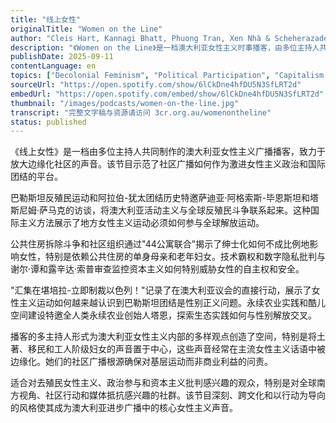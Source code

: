 ```yaml
---
title: "线上女性"
originalTitle: "Women on the Line"
author: "Cleis Hart, Kannagi Bhatt, Phuong Tran, Xen Nhà & Scheherazade Bloul"
description: "《Women on the Line》是一档澳大利亚女性主义时事播客，由多位主持人共同制作，聚焦全球性别正义、殖民批判与社区行动。节目以广播新闻形式呈现，内容涵盖巴勒斯坦反殖民运动、公共住房抗争、技术霸权批判与生态女性主义实践。风格严肃、批判性强，强调边缘社群的声音与跨文化女性经验。Spotify 评分为 5.0（5 条评论），在澳大利亚进步广播网络中具有代表性。"
publishDate: 2025-09-11
contentLanguage: en
topics: ["Decolonial Feminism", "Political Participation", "Capitalism Critique"]
sourceUrl: "https://open.spotify.com/show/6lCkDne4hfDU5N3SfLRT2d"
embedUrl: "https://open.spotify.com/embed/show/6lCkDne4hfDU5N3SfLRT2d"
thumbnail: "/images/podcasts/women-on-the-line.jpg"
transcript: "完整文字稿与资源请访问 3cr.org.au/womenontheline"
status: published
---
```


《线上女性》是一档由多位主持人共同制作的澳大利亚女性主义广播播客，致力于放大边缘化社区的声音。该节目示范了社区广播如何作为激进女性主义政治和国际团结的平台。

巴勒斯坦反殖民运动和阿拉伯-犹太团结历史特邀萨迪亚·阿格索斯-毕恩斯坦和塔斯尼姆·萨马克的访谈，将澳大利亚活动主义与全球反殖民斗争联系起来。这种国际主义方法展示了地方女性主义运动必须如何参与全球解放运动。

公共住房拆除斗争和社区组织通过"44公寓联合"揭示了绅士化如何不成比例地影响女性，特别是依赖公共住房的单身母亲和老年妇女。技术霸权和数字隐私批判与谢尔·谭和露辛达·索普审查监控资本主义如何特别威胁女性的自主权和安全。

"汇集在堪培拉-立即制裁以色列！"记录了在澳大利亚议会的直接行动，展示了女性主义运动如何越来越认识到巴勒斯坦团结是性别正义问题。永续农业实践和酷儿空间建设特邀全人类永续农业创始人塔恩，探索生态实践如何与性别解放交叉。

播客的多主持人形式为澳大利亚女性主义内部的多样观点创造了空间，特别是将土著、移民和工人阶级妇女的声音置于中心，这些声音经常在主流女性主义话语中被边缘化。她们的社区广播根源确保对基层运动而非商业利益的问责。

适合对去殖民女性主义、政治参与和资本主义批判感兴趣的观众，特别是对全球南方视角、社区行动和媒体抵抗感兴趣的社群。该节目深刻、跨文化和以行动为导向的风格使其成为澳大利亚进步广播中的核心女性主义声音。
